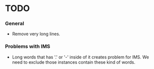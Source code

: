 # TODO

### General

- Remove very long lines.

### Problems with IMS

- Long words that has '.' or '-' inside of it creates problem for IMS. We need to exclude those instances contain these kind of words.
